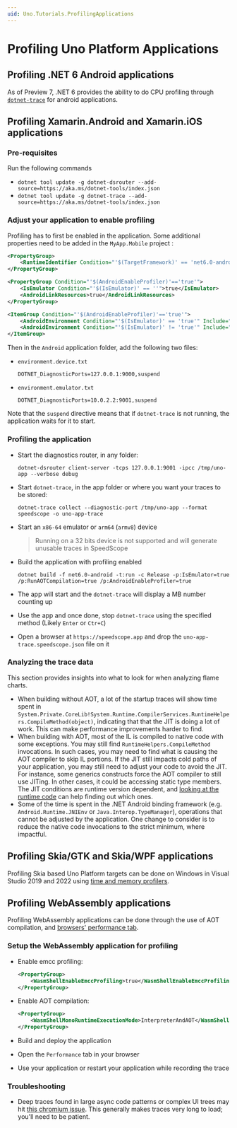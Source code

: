 ```yaml
---
uid: Uno.Tutorials.ProfilingApplications
---
```


# Profiling Uno Platform Applications

## Profiling .NET 6 Android applications

As of Preview 7, .NET 6 provides the ability to do CPU profiling through [`dotnet-trace`](https://docs.microsoft.com/dotnet/core/diagnostics/dotnet-trace) for android applications.

## Profiling Xamarin.Android and Xamarin.iOS applications

### Pre-requisites

Run the following commands

- `dotnet tool update -g dotnet-dsrouter --add-source=https://aka.ms/dotnet-tools/index.json`
- `dotnet tool update -g dotnet-trace --add-source=https://aka.ms/dotnet-tools/index.json`

### Adjust your application to enable profiling

Profiling has to first be enabled in the application. Some additional properties need to be added in the `MyApp.Mobile` project :

```xml
<PropertyGroup>
    <RuntimeIdentifier Condition="'$(TargetFramework)' == 'net6.0-android'">android-x64</RuntimeIdentifier>
</PropertyGroup>

<PropertyGroup Condition="'$(AndroidEnableProfiler)'=='true'">
    <IsEmulator Condition="'$(IsEmulator)' == ''">true</IsEmulator>
    <AndroidLinkResources>true</AndroidLinkResources>
</PropertyGroup>

<ItemGroup Condition="'$(AndroidEnableProfiler)'=='true'">
    <AndroidEnvironment Condition="'$(IsEmulator)' == 'true'" Include="Android\environment.emulator.txt" />
    <AndroidEnvironment Condition="'$(IsEmulator)' != 'true'" Include="Android\environment.device.txt" />
</ItemGroup>
```

Then in the `Android` application folder, add the following two files:

- `environment.device.txt`

    ```
    DOTNET_DiagnosticPorts=127.0.0.1:9000,suspend
    ```

- `environment.emulator.txt`

    ```
    DOTNET_DiagnosticPorts=10.0.2.2:9001,suspend
    ```

Note that the `suspend` directive means that if `dotnet-trace` is not running, the application waits for it to start.

### Profiling the application

- Start the diagnostics router, in any folder:

    ```
    dotnet-dsrouter client-server -tcps 127.0.0.1:9001 -ipcc /tmp/uno-app --verbose debug
    ```

- Start `dotnet-trace`, in the app folder or where you want your traces to be stored:

    ```
    dotnet-trace collect --diagnostic-port /tmp/uno-app --format speedscope -o uno-app-trace
    ```

- Start an `x86-64` emulator or `arm64` (`armv8`) device
    > Running on a 32 bits device is not supported and will generate unusable traces in SpeedScope
- Build the application with profiling enabled

    ```
    dotnet build -f net6.0-android -t:run -c Release -p:IsEmulator=true /p:RunAOTCompilation=true /p:AndroidEnableProfiler=true
    ```

- The app will start and the `dotnet-trace` will display a MB number counting up
- Use the app and once done, stop `dotnet-trace` using the specified method (Likely `Enter` or `Ctr+C`)
- Open a browser at `https://speedscope.app` and drop the `uno-app-trace.speedscope.json` file on it

### Analyzing the trace data

This section provides insights into what to look for when analyzing flame charts.

- When building without AOT, a lot of the startup traces will show time spent in `System.Private.CoreLib!System.Runtime.CompilerServices.RuntimeHelpers.CompileMethod(object)`, indicating that that the JIT is doing a lot of work. This can make performance improvements harder to find.
- When building with AOT, most of the IL is compiled to native code with some exceptions. You may still find `RuntimeHelpers.CompileMethod` invocations. In such cases, you may need to find what is causing the AOT compiler to skip IL portions. If the JIT still impacts cold paths of your application, you may still need to adjust your code to avoid the JIT. For instance, some generics constructs force the AOT compiler to still use JITing. In other cases, it could be accessing static type members. The JIT conditions are runtime version dependent, and [looking at the runtime code](https://github.com/dotnet/runtime/blob/9703660baa08914773b26e413e361c8ce04e6d94/src/mono/mono/mini/aot-compiler.c) can help finding out which ones.
- Some of the time is spent in the .NET Android binding framework (e.g. `Android.Runtime.JNIEnv` or `Java.Interop.TypeManager`), operations that cannot be adjusted by the application. One change to consider is to reduce the native code invocations to the strict minimum, where impactful.

## Profiling Skia/GTK and Skia/WPF applications

Profiling Skia based Uno Platform targets can be done on Windows in Visual Studio 2019 and 2022 using [time and memory profilers](https://docs.microsoft.com/visualstudio/profiling/profiling-feature-tour?view=vs-2019).

## Profiling WebAssembly applications

Profiling WebAssembly applications can be done through the use of AOT compilation, and [browsers' performance tab](https://developer.chrome.com/docs/devtools/evaluate-performance/).

### Setup the WebAssembly application for profiling

- Enable emcc profiling:

    ```xml
    <PropertyGroup>
        <WasmShellEnableEmccProfiling>true</WasmShellEnableEmccProfiling>
    </PropertyGroup>
    ```

- Enable AOT compilation:

    ```xml
    <PropertyGroup>
        <WasmShellMonoRuntimeExecutionMode>InterpreterAndAOT</WasmShellMonoRuntimeExecutionMode>
    </PropertyGroup>
    ```

- Build and deploy the application
- Open the `Performance` tab in your browser
- Use your application or restart your application while recording the trace

### Troubleshooting

- Deep traces found in large async code patterns or complex UI trees may hit [this chromium issue](https://bugs.chromium.org/p/chromium/issues/detail?id=1206709). This generally makes traces very long to load; you'll need to be patient.
